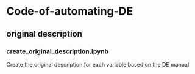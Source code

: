 # Code-of-automating-DE

## original description
### create_original_description.ipynb
Create the original description for each variable based on the DE manual

